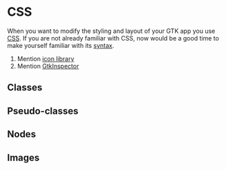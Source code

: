 # CSS

When you want to modify the styling and layout of your GTK app you use [CSS](https://de.wikipedia.org/wiki/Cascading_Style_Sheets).
If you are not already familiar with CSS, now would be a good time to make yourself familiar with its [syntax](https://developer.mozilla.org/en-US/docs/Web/CSS/Syntax).


1. Mention [icon library](https://apps.gnome.org/de/app/org.gnome.design.IconLibrary/)
2. Mention [GtkInspector](https://wiki.gnome.org/Projects/GTK/Inspector)


## Classes

## Pseudo-classes

## Nodes

## Images
